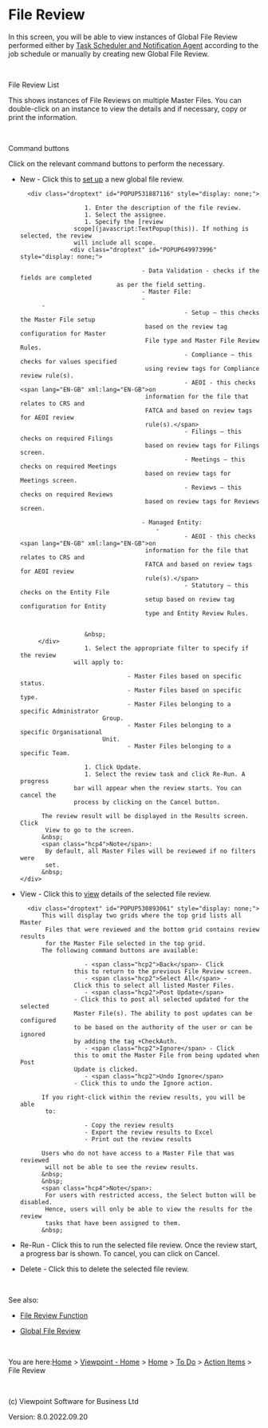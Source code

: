 []()




# File Review
In this screen, you will be able to view instances of Global File Review 
 performed either by [Task 
 Scheduler and Notification Agent](file:///c:/temp/0457b882-c844-4314-8878-ce1a9c2207bd/Task_Scheduler/Task_Scheduler.htm) according to the job schedule or 
 manually by creating new Global File Review.

&nbsp;

File Review List

This shows instances of File Reviews on multiple Master Files. You can 
 double-click on an instance to view the details and if necessary, copy 
 or print the information.

&nbsp;

Command buttons

Click on the relevant command buttons to perform the necessary.

	

- <span class="hcp2">New</span> - Click this to 
    	 [set up](javascript:TextPopup(this)) 
    	 a new global file review.
    
    	<div class="droptext" id="POPUP531887116" style="display: none;">
    		
        			    1. Enter the description of the file review.
        			    1. Select the assignee.
        			    1. Specify the [review 
        			 scope](javascript:TextPopup(this)). If nothing is selected, the review 
        			 will include all scope.
        			<div class="droptext" id="POPUP649973996" style="display: none;">
        				
            					        - Data Validation - checks if the fields are completed 
            					 as per the field setting.
            					        - Master File:
            					        - 
            - 
                						            - Setup – this checks the Master File setup 
                						 based on the review tag configuration for Master 
                						 File type and Master File Review Rules.
                						            - Compliance – this checks for values specified 
                						 using review tags for Compliance review rule(s).
                						            - AEOI - this checks <span lang="EN-GB" xml:lang="EN-GB">on 
                						 information for the file that relates to CRS and 
                						 FATCA and based on review tags for AEOI review 
                						 rule(s).</span>
                						            - Filings – this checks on required Filings 
                						 based on review tags for Filings screen.
                						            - Meetings – this checks on required Meetings 
                						 based on review tags for Meetings screen.
                						            - Reviews – this checks on required Reviews 
                						 based on review tags for Reviews screen.
                					
            					        - Managed Entity:
            					            - 
                						            - AEOI - this checks <span lang="EN-GB" xml:lang="EN-GB">on 
                						 information for the file that relates to CRS and 
                						 FATCA and based on review tags for AEOI review 
                						 rule(s).</span>
                						            - Statutory – this checks on the Entity File 
                						 setup based on review tag configuration for Entity 
                						 type and Entity Review Rules.
                					
            				
        				&nbsp;
           </div>
        			    1. Select the appropriate filter to specify if the review 
        			 will apply to:
        			
            				        - Master Files based on specific status.
            				        - Master Files based on specific type.
            				        - Master Files belonging to a specific Administrator 
            				 Group.
            				        - Master Files belonging to a specific Organisational 
            				 Unit.
            				        - Master Files belonging to a specific Team.
            			
        			    1. Click Update.
        			    1. Select the review task and click Re-Run. A progress 
        			 bar will appear when the review starts. You can cancel the 
        			 process by clicking on the Cancel button.
        		
    		The review result will be displayed in the Results screen. Click 
    		 View to go to the screen.
    		&nbsp;
    		<span class="hcp4">Note</span>: 
    		 By default, all Master Files will be reviewed if no filters were 
    		 set.
    		&nbsp;
      </div>

	

- <span class="hcp2">View</span> - Click this to 
    	 [view](javascript:TextPopup(this)) 
    	 details of the selected file review.
    
    	<div class="droptext" id="POPUP530893061" style="display: none;">
    		This will display two grids where the top grid lists all Master 
    		 Files that were reviewed and the bottom grid contains review results 
    		 for the Master File selected in the top grid.
    		The following command buttons are available:
    		
        			    - <span class="hcp2">Back</span>- Click 
        			 this to return to the previous File Review screen.
        			    - <span class="hcp2">Select All</span> - 
        			 Click this to select all listed Master Files.
        			    - <span class="hcp2">Post Update</span> 
        			 - Click this to post all selected updated for the selected 
        			 Master File(s). The ability to post updates can be configured 
        			 to be based on the authority of the user or can be ignored 
        			 by adding the tag +CheckAuth.
        			    - <span class="hcp2">Ignore</span> - Click 
        			 this to omit the Master File from being updated when Post 
        			 Update is clicked.
        			    - <span class="hcp2">Undo Ignore</span> 
        			 - Click this to undo the Ignore action.
        		
    		If you right-click within the review results, you will be able 
    		 to:
    		
        			    - Copy the review results
        			    - Export the review results to Excel
        			    - Print out the review results
        		
    		Users who do not have access to a Master File that was reviewed 
    		 will not be able to see the review results.
    		&nbsp;
    		&nbsp;
    		<span class="hcp4">Note</span>: 
    		 For users with restricted access, the Select button will be disabled. 
    		 Hence, users will only be able to view the results for the review 
    		 tasks that have been assigned to them.
    		&nbsp;
     </div>

	

- <span class="hcp2">Re-Run</span> - Click this 
    	 to run the selected file review. Once the review start, a progress 
    	 bar is shown. To cancel, you can click on Cancel.

	

- <span class="hcp2">Delete</span> - Click this 
    	 to delete the selected file review.

&nbsp;

See also:

	

- [File Review Function](file:///c:/temp/0457b882-c844-4314-8878-ce1a9c2207bd/input/File_Review_Function.htm)

	

- [Global File 
    	 Review](file:///c:/temp/0457b882-c844-4314-8878-ce1a9c2207bd/Task_Scheduler/Global_File_Review.htm)


 
&nbsp;

You are here:[Home](file:///c:/temp/0457b882-c844-4314-8878-ce1a9c2207bd/input/Copyright_Notice.htm) &gt; [Viewpoint - Home](file:///c:/temp/0457b882-c844-4314-8878-ce1a9c2207bd/input/Overview.htm) &gt; [Home](file:///c:/temp/0457b882-c844-4314-8878-ce1a9c2207bd/input/Overview.htm) &gt; [To Do](file:///c:/temp/0457b882-c844-4314-8878-ce1a9c2207bd/input/Overview.htm) &gt; [Action Items](file:///c:/temp/0457b882-c844-4314-8878-ce1a9c2207bd/Document_Manager/Action_Items.htm) &gt; File Review

 
&nbsp;
 
(c) Viewpoint Software for 
 Business Ltd
 
Version: 8.0.2022.09.20




